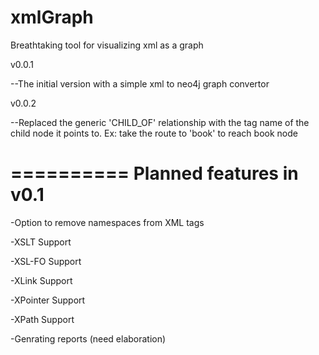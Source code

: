 

xmlGraph
==========

Breathtaking tool for visualizing xml as a graph

v0.0.1

--The initial version with a simple xml to neo4j graph convertor

v0.0.2

--Replaced the generic 'CHILD_OF' relationship with the tag name of the child node it points to. Ex: take the route to 'book' to reach book node

==========
Planned features in v0.1
==========

-Option to remove namespaces from XML tags

-XSLT Support

-XSL-FO Support

-XLink Support

-XPointer Support

-XPath Support

-Genrating reports (need elaboration)
